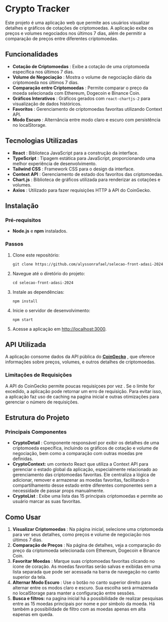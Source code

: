 # Crypto Tracker

Este projeto é uma aplicação web que permite aos usuários visualizar detalhes e gráficos de cotações de criptomoedas. A aplicação exibe os preços e volumes negociados nos últimos 7 dias, além de permitir a comparação de preços entre diferentes criptomoedas.

## Funcionalidades

* **Cotação de Criptomoedas** : Exibe a cotação de uma criptomoeda específica nos últimos 7 dias.
* **Volume de Negociação** : Mostra o volume de negociação diário da criptomoeda nos últimos 7 dias.
* **Comparação entre Criptomoedas** : Permite comparar o preço da moeda selecionada com Ethereum, Dogecoin e Binance Coin.
* **Gráficos Interativos** : Gráficos gerados com `react-chartjs-2` para visualização de dados históricos.
* **Favoritos** : Gerenciamento de criptomoedas favoritas utilizando Context API.
* **Modo Escuro** : Alternância entre modo claro e escuro com persistência no localStorage.

## Tecnologias Utilizadas

* **React** : Biblioteca JavaScript para a construção da interface.
* **TypeScript** : Tipagem estática para JavaScript, proporcionando uma melhor experiência de desenvolvimento.
* **Tailwind CSS** : Framework CSS para o design da interface.
* **Context API** : Gerenciamento de estado dos favoritos das criptomoedas.
* **Chart.js** : Biblioteca de gráficos utilizada para renderizar as cotações e volumes.
* **Axios** : Utilizado para fazer requisições HTTP à API do CoinGecko.

## Instalação

### Pré-requisitos

* **Node.js** e **npm** instalados.

### Passos

1. Clone este repositório:

   ```
   git clone https://github.com/alyssonrafael/selecao-front-adasi-2024
   ```
2. Navegue até o diretório do projeto:

   ```
   cd selecao-front-adasi-2024
   ```
3. Instale as dependências:

   ```
   npm install
   ```
4. Inicie o servidor de desenvolvimento:

   ```
   npm start
   ```
5. Acesse a aplicação em [http://localhost:3000]().

## API Utilizada

A aplicação consome dados da API pública do  **[CoinGecko]()** , que oferece informações sobre preços, volumes, e outros detalhes de criptomoedas.

### Limitações de Requisições

A API do CoinGecko permite poucas requisiçoes por vez . Se o limite for excedido, a aplicação pode retornar um erro de requisição. Para evitar isso, a aplicação faz uso de caching na pagina inicial e outras otimizações para gerenciar o número de requisições.

## Estrutura do Projeto

### Principais Componentes

* **CryptoDetail** : Componente responsável por exibir os detalhes de uma criptomoeda específica, incluindo os gráficos de cotação e volume de negociação, bem como a comparação com outras moedas pre definidas.
* **CryptoContext:** um contexto React que utiliza a Context API para gerenciar o estado global da aplicação, especialmente relacionado ao gerenciamento das criptomoedas favoritas. Ele centraliza a lógica de adicionar, remover e armazenar as moedas favoritas, facilitando o compartilhamento desse estado entre diferentes componentes sem a necessidade de passar props manualmente.
* **CryptoList** : Exibe uma lista das 15 principais criptomoedas e permite ao usuário marcar as suas favoritas.

## Como Usar

1. **Visualizar Criptomoedas** : Na página inicial, selecione uma criptomoeda para ver seus detalhes, como preços e volume de negociação nos últimos 7 dias.
2. **Comparação de Preços** : Na página de detalhes, veja a comparação do preço da criptomoeda selecionada com Ethereum, Dogecoin e Binance Coin.
3. **Favoritar Moedas** : Marque suas criptomoedas favoritas clicando no ícone de coração. As moedas favoritas serão salvas e exibidas em uma lista separada que pode ser acessada na barra de navegação no canto superior da tela.
4. **Alternar Modo Escuro** : Use o botão no canto superior direito para alternar entre os modos claro e escuro. Sua escolha será armazenada no localStorage para manter a configuração entre sessões.
5. **Busca e filtros:** na pagina inicial há a possibilidade de realizar pesquisas entre as 15 moedas principais por nome e por simbolo da moeda. Há também a possibilidade de filtro com as moedas apenas em alta eapenas em queda.
